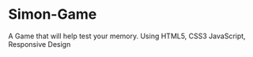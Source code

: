 # Simon-Game
A Game that will help test your memory. Using HTML5, CSS3 JavaScript, Responsive Design

